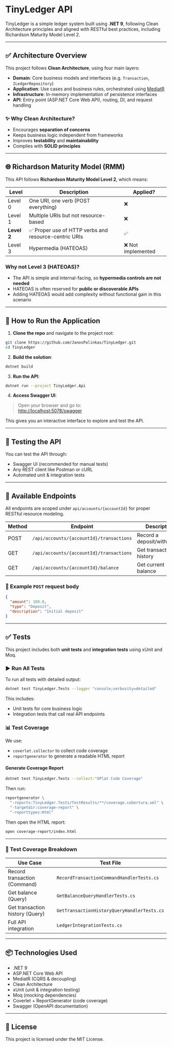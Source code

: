 # TinyLedger API

TinyLedger is a simple ledger system built using **.NET 9**, following Clean Architecture principles and aligned with RESTful best practices, including Richardson Maturity Model Level 2.

---

## ✅ Architecture Overview

This project follows **Clean Architecture**, using four main layers:

- **Domain**: Core business models and interfaces (e.g. `Transaction`, `ILedgerRepository`)
- **Application**: Use cases and business rules, orchestrated using [MediatR](https://github.com/jbogard/MediatR)
- **Infrastructure**: In-memory implementation of persistence interfaces
- **API**: Entry point (ASP.NET Core Web API), routing, DI, and request handling

### ✨ Why Clean Architecture?
- Encourages **separation of concerns**
- Keeps business logic independent from frameworks
- Improves **testability** and **maintainability**
- Complies with **SOLID principles**

---

## 🌐 Richardson Maturity Model (RMM)

This API follows **Richardson Maturity Model Level 2**, which means:

| Level | Description | Applied? |
|-------|-------------|----------|
| Level 0 | One URI, one verb (POST everything) | ❌ |
| Level 1 | Multiple URIs but not resource-based | ❌ |
| **Level 2** | ✅ Proper use of HTTP verbs and resource-centric URIs | ✅ |
| Level 3 | Hypermedia (HATEOAS) | ❌ Not implemented |

### Why not Level 3 (HATEOAS)?
- The API is simple and internal-facing, so **hypermedia controls are not needed**
- HATEOAS is often reserved for **public or discoverable APIs**
- Adding HATEOAS would add complexity without functional gain in this scenario

---

## 🚀 How to Run the Application

1. **Clone the repo** and navigate to the project root:

```bash
git clone https://github.com/JanosPalinkas/TinyLedger.git
cd TinyLedger
```

2. **Build the solution**:

```bash
dotnet build
```

3. **Run the API**:

```bash
dotnet run --project TinyLedger.Api
```

4. **Access Swagger UI**:

> Open your browser and go to:  
> [http://localhost:5078/swagger](http://localhost:5078/swagger)

This gives you an interactive interface to explore and test the API.

---

## 🧪 Testing the API

You can test the API through:
- Swagger UI (recommended for manual tests)
- Any REST client like Postman or cURL
- Automated unit & integration tests

---

## 🔀 Available Endpoints

All endpoints are scoped under `api/accounts/{accountId}` for proper RESTful resource modeling.

| Method | Endpoint                                | Description                  |
|--------|-----------------------------------------|------------------------------|
| POST   | `/api/accounts/{accountId}/transactions` | Record a deposit/withdrawal |
| GET    | `/api/accounts/{accountId}/transactions` | Get transaction history      |
| GET    | `/api/accounts/{accountId}/balance`      | Get current balance          |

### 🔧 Example `POST` request body

```json
{
  "amount": 100.0,
  "type": "Deposit",
  "description": "Initial deposit"
}
```

---

## ✅ Tests

This project includes both **unit tests** and **integration tests** using xUnit and Moq.

### ▶️ Run All Tests

To run all tests with detailed output:

```bash
dotnet test TinyLedger.Tests --logger "console;verbosity=detailed"
```

This includes:
- Unit tests for core business logic
- Integration tests that call real API endpoints

### 📊 Test Coverage

We use:
- `coverlet.collector` to collect code coverage
- `reportgenerator` to generate a readable HTML report

#### Generate Coverage Report

```bash
dotnet test TinyLedger.Tests --collect:"XPlat Code Coverage"
```

Then run:

```bash
reportgenerator \
  "-reports:TinyLedger.Tests/TestResults/**/coverage.cobertura.xml" \
  "-targetdir:coverage-report" \
  "-reporttypes:Html"
```

Then open the HTML report:

```bash
open coverage-report/index.html
```

---

### 🧪 Test Coverage Breakdown

| Use Case                         | Test File                                           |
|----------------------------------|-----------------------------------------------------|
| Record transaction (Command)     | `RecordTransactionCommandHandlerTests.cs`          |
| Get balance (Query)              | `GetBalanceQueryHandlerTests.cs`                   |
| Get transaction history (Query)  | `GetTransactionHistoryQueryHandlerTests.cs`        |
| Full API integration             | `LedgerIntegrationTests.cs`                        |

---

## 📦 Technologies Used

- .NET 9
- ASP.NET Core Web API
- MediatR (CQRS & decoupling)
- Clean Architecture
- xUnit (unit & integration testing)
- Moq (mocking dependencies)
- Coverlet + ReportGenerator (code coverage)
- Swagger (OpenAPI documentation)

---

## 📌 License

This project is licensed under the MIT License.
